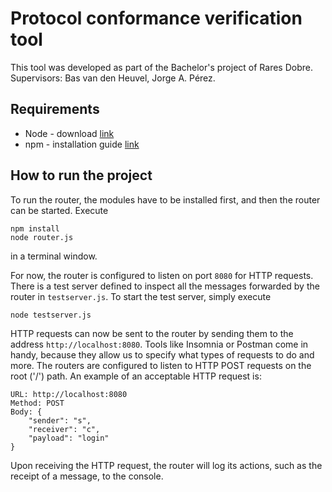 # Protocol conformance verification tool
This tool was developed as part of the Bachelor's project of Rares Dobre. Supervisors: Bas van den Heuvel, Jorge A. Pérez.


## Requirements
- Node - download [link](https://nodejs.org/en/download/)
- npm - installation guide [link](https://docs.npmjs.com/downloading-and-installing-node-js-and-npm)

## How to run the project
To run the router, the modules have to be installed first, and then the router can be started. Execute

```
npm install
node router.js
``` 


in a terminal window.

For now, the router is configured to listen on port `8080` for HTTP requests. There is a test server defined to inspect all the messages forwarded by the router in `testserver.js`. To start the test server, simply execute

```
node testserver.js
```

HTTP requests can now be sent to the router by sending them to the address `http://localhost:8080`. Tools like Insomnia or Postman come in handy, because they allow us to specify what types of requests to do and more. The routers are configured to listen to HTTP POST requests on the root ('/') path. An example of an acceptable HTTP request is:
```
URL: http://localhost:8080
Method: POST
Body: {
    "sender": "s",
    "receiver": "c",
    "payload": "login"
}
```
Upon receiving the HTTP request, the router will log its actions, such as the receipt of a message, to the console.